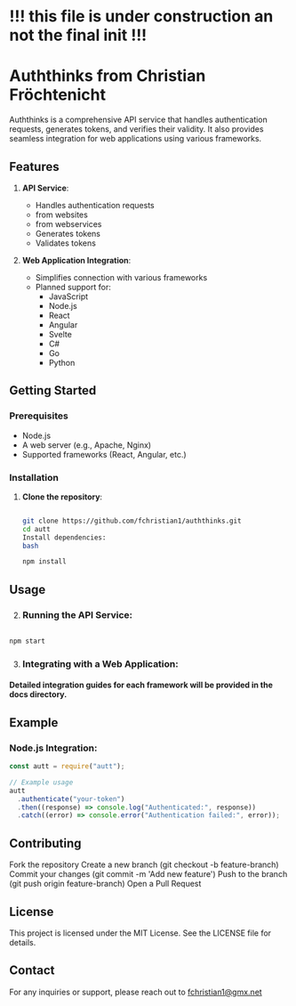 # !!! this file is under construction an not the final init !!!

# Auththinks from Christian Fröchtenicht

Auththinks is a comprehensive API service that handles authentication requests, generates tokens, and verifies their validity. It also provides seamless integration for web applications using various frameworks.

## Features

1. **API Service**:

   - Handles authentication requests
   - from websites
   - from webservices
   - Generates tokens
   - Validates tokens

2. **Web Application Integration**:
   - Simplifies connection with various frameworks
   - Planned support for:
     - JavaScript
     - Node.js
     - React
     - Angular
     - Svelte
     - C#
     - Go
     - Python

## Getting Started

### Prerequisites

- Node.js
- A web server (e.g., Apache, Nginx)
- Supported frameworks (React, Angular, etc.)

### Installation

1. **Clone the repository**:

   ```bash

   git clone https://github.com/fchristian1/auththinks.git
   cd autt
   Install dependencies:
   bash

   npm install
   ```

## Usage

2. ### Running the API Service:

```bash

npm start
```

3. ### Integrating with a Web Application:

#### Detailed integration guides for each framework will be provided in the docs directory.

## Example

### Node.js Integration:

```javascript
const autt = require("autt");

// Example usage
autt
  .authenticate("your-token")
  .then((response) => console.log("Authenticated:", response))
  .catch((error) => console.error("Authentication failed:", error));
```

## Contributing

Fork the repository
Create a new branch (git checkout -b feature-branch)
Commit your changes (git commit -m 'Add new feature')
Push to the branch (git push origin feature-branch)
Open a Pull Request

## License

This project is licensed under the MIT License. See the LICENSE file for details.

## Contact

For any inquiries or support, please reach out to fchristian1@gmx.net
